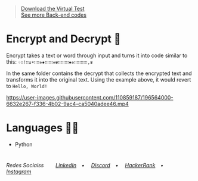 ><a href="https://github.com/VictorlBueno/cryptographer/archive/refs/heads/main.zip" target="_blank">Download the Virtual Test</a></br>
><a href="https://github.com/stars/VictorlBueno/lists/back-end" target="_blank">See more Back-end codes</a></br>

# Encrypt and Decrypt 🔡
Encrypt takes a text or word through input and turns it into code similar to this: <code>♤∴!∷♝☀∷∷✲✸∷∷∷✲✾∷∷∷∷✸✲∷∷∷∷∷,♛</code>

In the same folder contains the decrypt that collects the encrypted text and transforms it into the original text. Using the example above, it would revert to <code>Hello, World!</code>

https://user-images.githubusercontent.com/110859187/196564000-6632e267-f336-4b02-9ac4-ca5040adee46.mp4

# Languages 👨‍💻
<ul>
  <li>Python</li>
</ul>
 
#
<h6>Redes Sociaiss&ensp;&ensp;&ensp;&ensp;
<a href="https://linkedin.com/in/victorlbueno/" target="_blank">LinkedIn</a>&ensp;&ensp;•&ensp;&ensp;
<a href="https://discordapp.com/users/Playsken#1180" target="_blank">Discord</a>&ensp;&ensp;•&ensp;&ensp;
<a href="https://www.hackerrank.com/Playsken" target="_blank">HackerRank</a>&ensp;&ensp;•&ensp;&ensp;
<a href="https://instagram.com/victorlbueno" target="_blank">Instagram</a></h6>
